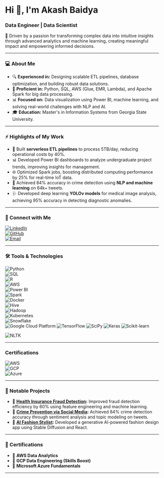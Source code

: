 # Hi 👋, I'm Akash Baidya  
### Data Engineer | Data Scientist  

🚀 Driven by a passion for transforming complex data into intuitive insights through advanced analytics and machine learning, creating meaningful impact and empowering informed decisions.  

---

### 💻 About Me  
- 🔍 **Experienced in:** Designing scalable ETL pipelines, database optimization, and building robust data solutions.  
- 🌟 **Proficient in:** Python, SQL, AWS (Glue, EMR, Lambda), and Apache Spark for big data processing.  
- 📊 **Focused on:** Data visualization using Power BI, machine learning, and solving real-world challenges with NLP and AI.  
- 🎓 **Education:** Master's in Information Systems from Georgia State University.  

---

### ⚡ Highlights of My Work  
- 🚀 Built **serverless ETL pipelines** to process 5TB/day, reducing operational costs by 40%.  
- 📊 Developed Power BI dashboards to analyze undergraduate project trends, improving insights for management.  
- 🌐 Optimized Spark jobs, boosting distributed computing performance by 25% for real-time IoT data.  
- 🔎 Achieved 84% accuracy in crime detection using **NLP and machine learning** on 64k+ tweets.
- 🩺 Developed deep learning **YOLOv models** for medical image analysis, achieving 95% accuracy in detecting diagnostic anomalies.


---

### 🔗 Connect with Me  
[![LinkedIn](https://img.shields.io/badge/LinkedIn-Connect-blue?logo=linkedin)](https://www.linkedin.com/in/akashbaidya15)  
[![GitHub](https://img.shields.io/badge/GitHub-Follow-black?logo=github)](https://github.com/akashbaidya015)  
[![Email](https://img.shields.io/badge/Email-akash.baidya066%40gmail.com-red?logo=gmail)](mailto:akash.baidya066@gmail.com)  

---

### 🛠️ Tools & Technologies  

![Python](https://img.shields.io/badge/Python-3776AB?logo=python&logoColor=white)  
![SQL](https://img.shields.io/badge/SQL-4479A1?logo=mysql&logoColor=white)  
![R](https://img.shields.io/badge/R-276DC3?logo=r&logoColor=white)  
![AWS](https://img.shields.io/badge/AWS-FF9900?logo=amazon-aws&logoColor=white)  
![Power BI](https://img.shields.io/badge/PowerBI-F2C811?logo=power-bi&logoColor=black)  
![Spark](https://img.shields.io/badge/Spark-E25A1C?logo=apache-spark&logoColor=white)  
![Docker](https://img.shields.io/badge/Docker-2496ED?logo=docker&logoColor=white)  
![Hive](https://img.shields.io/badge/Hive-FDEE21?logo=apache-hive&logoColor=black)  
![Hadoop](https://img.shields.io/badge/Hadoop-66CCFF?logo=apache-hadoop&logoColor=white)  
![Kubernetes](https://img.shields.io/badge/Kubernetes-326CE5?logo=kubernetes&logoColor=white)  
![Snowflake](https://img.shields.io/badge/Snowflake-29B5E8?logo=snowflake&logoColor=white)  
![Google Cloud Platform](https://img.shields.io/badge/Google_Cloud_Platform-4285F4?logo=google-cloud&logoColor=white)
![TensorFlow](https://img.shields.io/badge/TensorFlow-FF6F00?logo=tensorflow&logoColor=white)  ![SciPy](https://img.shields.io/badge/SciPy-8CAAE6?logo=scipy&logoColor=white)  ![Keras](https://img.shields.io/badge/Keras-D00000?logo=keras&logoColor=white) ![Scikit-learn](https://img.shields.io/badge/Scikit_Learn-F7931E?logo=scikit-learn&logoColor=white)  

![NLTK](https://img.shields.io/badge/NLTK-4B8BBE?logo=python&logoColor=white) 

---

### Certifications
![AWS](https://img.shields.io/badge/AWS_Data_Analytics-FF9900?logo=amazon-aws&logoColor=white)  
![GCP](https://img.shields.io/badge/GCP_Data_Engineering-4285F4?logo=google-cloud&logoColor=white)  
![Azure](https://img.shields.io/badge/Microsoft_Azure_Fundamentals-0078D4?logo=microsoft-azure&logoColor=white)  


---

### 📂 Notable Projects  

- 🔎 **[Health Insurance Fraud Detection](https://github.com/akashbaidya015/Health_Insurance_Fraud_Detection):** Improved fraud detection efficiency by 60% using feature engineering and machine learning.  
- 🚓 **[Crime Prevention via Social Media](https://github.com/akashbaidya015/Harnessing-Social-Media-for-Early-Crime-Detection):** Achieved 84% crime detection accuracy through sentiment analysis and topic modeling on tweets.  
- 👗 **[AI Fashion Stylist](https://github.com/akashbaidya015/Ai_fasion_designer):** Developed a generative AI-powered fashion design app using Stable Diffusion and React.  

---

### 🌟 Certifications  
- 🏅 **AWS Data Analytics**  
- 🏅 **GCP Data Engineering (Skills Boost)**  
- 🏅 **Microsoft Azure Fundamentals**

---
